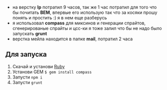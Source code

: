  + на верстку **lp** потратил 9 часов, так же 1 час потратил для того что бы почитать **BEM**, впервые его использую так что за косяки прошу понять и простить :) я в нем еще разберусь
  + я использовал **compass** для миксинов и генерации спрайтов, сгенерированые спрайты и цсс-ки я тоже залил что бы не надо было запускать **grunt**
 + верстка мейла находится в папке **mail**, потратил 2 часа
 
 ## Для запуска
 1. Скачай и установи [Ruby](https://www.ruby-lang.org/ru/downloads/)
 2. Установи GEM `$ gem install compass`
 3. Запусти `npm i`
 4. Запусти `grunt`